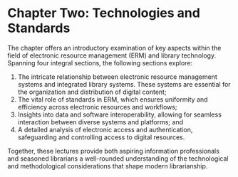 # Chapter Two: Technologies and Standards

The chapter offers an introductory examination
of key aspects within the field of
electronic resource management (ERM) and library technology.
Spanning four integral sections,
the following sections explore:

1. The intricate relationship between electronic resource management systems
   and integrated library systems. These systems are essential for the
   organization and distribution of digital content;
2. The vital role of standards in ERM, which ensures uniformity and efficiency
   across electronic resources and workflows;
3. Insights into data and software interoperability, allowing for seamless
   interaction between diverse systems and platforms; and
4. A detailed analysis of electronic access and authentication, safeguarding
   and controlling access to digital resources.

Together, these lectures provide both aspiring
information professionals and seasoned librarians
a well-rounded understanding of the
technological and methodological considerations
that shape modern librarianship.
